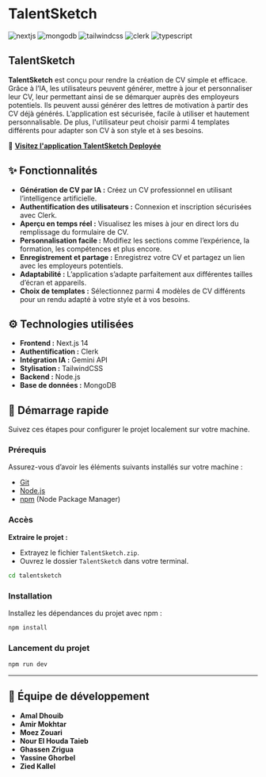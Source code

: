 # TalentSketch

<div>
    <img src="https://img.shields.io/badge/-Next_JS-black?style=for-the-badge&logoColor=white&logo=nextdotjs&color=393D72" alt="nextjs" />
    <img src="https://img.shields.io/badge/-MongoDB-black?style=for-the-badge&logoColor=white&logo=mongodb&color=1FAD58" alt="mongodb" />
    <img src="https://img.shields.io/badge/-Tailwind_CSS-black?style=for-the-badge&logoColor=white&logo=tailwindcss&color=3FBFF8" alt="tailwindcss" />
    <img src="https://img.shields.io/badge/-Clerk-black?style=for-the-badge&logoColor=white&logo=clerk&color=7C3AFF" alt="clerk" />
    <img src="https://img.shields.io/badge/-Typescript-black?style=for-the-badge&logoColor=white&logo=typescript&color=387CC8" alt="typescript" />
</div>

## TalentSketch

**TalentSketch** est conçu pour rendre la création de CV simple et efficace. Grâce à l’IA, les utilisateurs peuvent générer, mettre à jour et personnaliser leur CV, leur permettant ainsi de
se démarquer auprès des employeurs potentiels. Ils peuvent aussi générer des lettres de motivation à partir des CV déjà générés. L’application est sécurisée, facile à utiliser et hautement
personnalisable. De plus, l'utilisateur peut choisir parmi 4 templates différents pour adapter son CV à son style et à ses besoins.

🔗 [**Visitez l'application TalentSketch Deployée**](https://talentsketch.vercel.app/)

## ✨ Fonctionnalités

- **Génération de CV par IA :** Créez un CV professionnel en utilisant l’intelligence artificielle.
- **Authentification des utilisateurs :** Connexion et inscription sécurisées avec Clerk.
- **Aperçu en temps réel :** Visualisez les mises à jour en direct lors du remplissage du formulaire de CV.
- **Personnalisation facile :** Modifiez les sections comme l’expérience, la formation, les compétences et plus encore.
- **Enregistrement et partage :** Enregistrez votre CV et partagez un lien avec les employeurs potentiels.
- **Adaptabilité :** L’application s’adapte parfaitement aux différentes tailles d’écran et appareils.
- **Choix de templates :** Sélectionnez parmi 4 modèles de CV différents pour un rendu adapté à votre style et à vos besoins.

## ⚙️ Technologies utilisées

- **Frontend :** Next.js 14
- **Authentification :** Clerk
- **Intégration IA :** Gemini API
- **Stylisation :** TailwindCSS
- **Backend :** Node.js
- **Base de données :** MongoDB

## 🚀 Démarrage rapide

Suivez ces étapes pour configurer le projet localement sur votre machine.

### Prérequis

Assurez-vous d’avoir les éléments suivants installés sur votre machine :

- [Git](https://git-scm.com/)
- [Node.js](https://nodejs.org/en)
- [npm](https://www.npmjs.com/) (Node Package Manager)

### Accès

**Extraire le projet :**

- Extrayez le fichier `TalentSketch.zip`.
- Ouvrez le dossier `TalentSketch` dans votre terminal.

```bash
cd talentsketch
```

### Installation

Installez les dépendances du projet avec npm :

```bash
npm install
```

### Lancement du projet

```bash
npm run dev
```

---

## 👥 Équipe de développement

- **Amal Dhouib**
- **Amir Mokhtar**
- **Moez Zouari**
- **Nour El Houda Taieb**
- **Ghassen Zrigua**
- **Yassine Ghorbel**
- **Zied Kallel**
